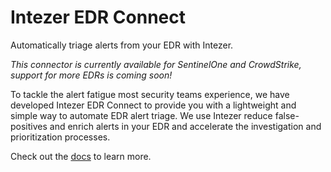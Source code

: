 # Intezer EDR Connect
Automatically triage alerts from your EDR with Intezer.

*This connector is currently available for SentinelOne and CrowdStrike, support for more EDRs is coming soon!*

To tackle the alert fatigue most security teams experience, we have developed Intezer EDR Connect to provide you with a lightweight and simple way to automate EDR alert triage. We use Intezer reduce false-positives and enrich alerts in your EDR and accelerate the investigation and prioritization processes.

Check out the [docs](https://support.intezer.com/hc/en-us/articles/4428086109980) to learn more.
